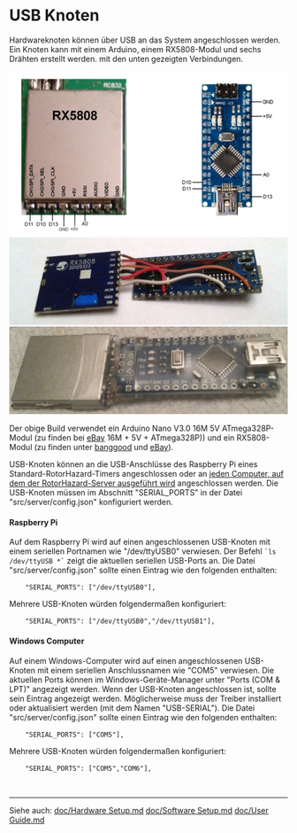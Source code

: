 # USB Knoten

Hardwareknoten können über USB an das System angeschlossen werden. Ein Knoten kann mit einem Arduino, einem RX5808-Modul und sechs Drähten erstellt werden. mit den unten gezeigten Verbindungen.

![USB node wiring](../img/USB_node_wiring.jpg)
![USB node built1](../img/USB_node_built1.jpg)
![USB node built2](../img/USB_node_built2.jpg)

Der obige Build verwendet ein Arduino Nano V3.0 16M 5V ATmega328P-Modul (zu finden bei [eBay](https://www.ebay.com/sch/i.html?_nkw=Arduino+Nano+V3.0+) 16M + 5V + ATmega328P)) und ein RX5808-Modul (zu finden unter [banggood](https://www.banggood.com/search/rx5808-module.html) und [eBay](https://www.ebay.com/sch/i.html?_nkw=rx5808+module)).

USB-Knoten können an die USB-Anschlüsse des Raspberry Pi eines Standard-RotorHazard-Timers angeschlossen oder an [jeden Computer, auf dem der RotorHazard-Server ausgeführt wird](Software%20Setup.md#otheros) angeschlossen werden. Die USB-Knoten müssen im Abschnitt "SERIAL_PORTS" in der Datei "src/server/config.json" konfiguriert werden.

#### Raspberry Pi

Auf dem Raspberry Pi wird auf einen angeschlossenen USB-Knoten mit einem seriellen Portnamen wie "/dev/ttyUSB0" verwiesen. Der Befehl `` `ls /dev/ttyUSB *` `` zeigt die aktuellen seriellen USB-Ports an. Die Datei "src/server/config.json" sollte einen Eintrag wie den folgenden enthalten:

```
	"SERIAL_PORTS": ["/dev/ttyUSB0"],
```

Mehrere USB-Knoten würden folgendermaßen konfiguriert:

```
	"SERIAL_PORTS": ["/dev/ttyUSB0","/dev/ttyUSB1"],
```

#### Windows Computer

Auf einem Windows-Computer wird auf einen angeschlossenen USB-Knoten mit einem seriellen Anschlussnamen wie "COM5" verwiesen. Die aktuellen Ports können im Windows-Geräte-Manager unter "Ports (COM & LPT)" angezeigt werden. Wenn der USB-Knoten angeschlossen ist, sollte sein Eintrag angezeigt werden. Möglicherweise muss der Treiber installiert oder aktualisiert werden (mit dem Namen "USB-SERIAL"). Die Datei "src/server/config.json" sollte einen Eintrag wie den folgenden enthalten:

```
	"SERIAL_PORTS": ["COM5"],
```

Mehrere USB-Knoten würden folgendermaßen konfiguriert:

```
	"SERIAL_PORTS": ["COM5","COM6"],
```

<br/>

---

Siehe auch:
[doc/Hardware Setup.md](Hardware%20Setup.md)
[doc/Software Setup.md](Software%20Setup.md)
[doc/User Guide.md](User%20Guide.md)
